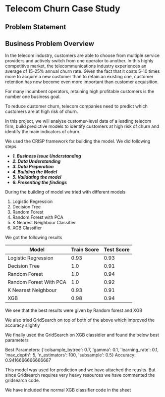 # Telecom Churn Case Study

## Problem Statement

## Business Problem Overview

In the telecom industry, customers are able to choose from multiple service providers and actively switch from one operator to another. In this highly competitive market, the telecommunications industry experiences an average of 15-25% annual churn rate. Given the fact that it costs 5-10 times more to acquire a new customer than to retain an existing one, customer retention has now become even more important than customer acquisition.

For many incumbent operators, retaining high profitable customers is the number one business goal.

To reduce customer churn, telecom companies need to predict which customers are at high risk of churn.

In this project, we will analyse customer-level data of a leading telecom firm, build predictive models to identify customers at high risk of churn and identify the main indicators of churn.

We used the CRISP framework for building the model. We did following steps
- ***1. Business Issue Understanding***
- ***2. Data Understanding***
- ***3. Data Preperation***
- ***4. Building the Model***
- ***5. Validating the model***
- ***6. Presenting the findings***

During the building of model we tried with different models
1. Logistic Regression
2. Decision Tree
3. Random Forest
4. Random Forest with PCA
5. K Nearest Neighbour Classifier
6. XGB Classifier

We got the following results

| Model | Train Score | Test Score |
| --- | --- | --- |
| Logistic Regression | 0.93 | 0.93 |
| Decision Tree | 1.0 | 0.91 |
| Random Forest | 1.0 | 0.94 |
| Random Forest With PCA | 1.0 | 0.92 |
| K Nearest Neighbour| 0.93 | 0.91 |
| XGB | 0.98 | 0.94 |

We see that the best results were given by Random forest and XGB

We also tried GridSearch on top of both of the above which improved the accuracy slightly

We finally used the GridSearch on XGB classidier and found the below best parameters

Best Parameters: {'colsample_bytree': 0.7, 'gamma': 0.1, 'learning_rate': 0.1, 'max_depth': 5, 'n_estimators': 100, 'subsample': 0.5}
Accuracy: 0.9416666666666667

This model was used for prediction and we have attached the reuslts. But since Gridsearch requires very heavy resources we have commented the gridsearch code. 

We have included the normal XGB classifier code in the sheet

